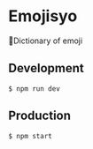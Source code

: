 # Emojisyo

📕Dictionary of emoji

## Development

```
$ npm run dev
```


## Production

```
$ npm start
```

